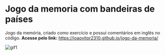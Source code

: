 # Jogo da memoria com bandeiras de países
 Jogo da memória, criado como exercício e possui comentários em inglês no código. **Acesse pelo link:** https://joaovitor2310.github.io/jogo-da-memoria/

![gif1](https://user-images.githubusercontent.com/80935917/154708690-3e797dfc-2e46-4881-b922-a3aeed6ff748.gif)
